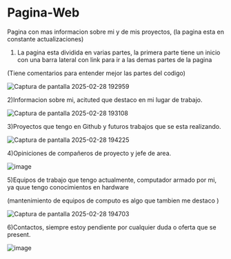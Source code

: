 # Pagina-Web
Pagina con mas informacion sobre mi y de mis proyectos, (la pagina esta en constante actualizaciones)


1) La pagina esta dividida en varias partes, la primera parte tiene un inicio con una barra lateral con link para ir a las demas partes de la pagina

(Tiene comentarios para entender mejor las partes del codigo)


![Captura de pantalla 2025-02-28 192959](https://github.com/user-attachments/assets/9fa1cd2a-e562-4b85-a858-83e1ca06fcd2)



2)Informacion sobre mi, acituted que destaco en mi lugar de trabajo.


![Captura de pantalla 2025-02-28 193108](https://github.com/user-attachments/assets/73ef2777-127b-4b1b-8e63-0f1a032ebe90)


3)Proyectos que tengo en Github y futuros trabajos que se esta realizando.

![Captura de pantalla 2025-02-28 194225](https://github.com/user-attachments/assets/f3052dfb-e964-4236-9d90-1d2e320f1188)


4)Opiniciones de compañeros de proyecto y jefe de area.

![image](https://github.com/user-attachments/assets/26965a0e-2dbf-4dd8-a683-8ed70753e20e)

5)Equipos de trabajo que tengo actualmente, computador armado por mi, ya quue tengo conocimientos en hardware

(mantenimiento de equipos de computo es algo que tambien me destaco )

![Captura de pantalla 2025-02-28 194703](https://github.com/user-attachments/assets/350ec398-0a8b-48ef-9490-cb3996f16ee3)


6)Contactos, siempre estoy pendiente por cualquier duda o oferta que se present.

![image](https://github.com/user-attachments/assets/6676ee83-440e-40d5-b565-4035541aeba8)

